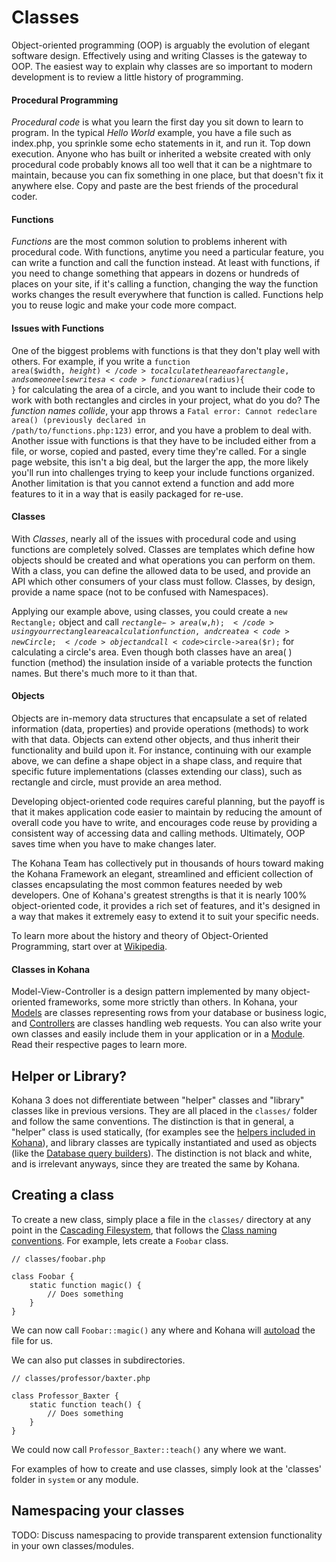 # Classes

Object-oriented programming (OOP) is arguably the evolution of elegant software design. Effectively using and writing Classes is the gateway to OOP. The easiest way to explain why classes are so important to modern development is to review a little history of programming. 

#### Procedural Programming

*Procedural code* is what you learn the first day you sit down to learn to program. In the typical *Hello World* example, you have a file such as index.php, you sprinkle some echo statements in it, and run it. Top down execution. Anyone who has built or inherited a website created with only procedural code probably knows all too well that it can be a nightmare to maintain, because you can fix something in one place, but that doesn't fix it anywhere else. Copy and paste are the best friends of the procedural coder.

#### Functions

*Functions* are the most common solution to problems inherent with procedural code. With functions, anytime you need a particular feature, you can write a function and call the function instead. At least with functions, if you need to change something that appears in dozens or hundreds of places on your site, if it's calling a function, changing the way the function works changes the result everywhere that function is called. Functions help you to reuse logic and make your code more compact.

#### Issues with Functions

One of the biggest problems with functions is that they don't play well with others. For example, if you write a <code>function area($width, $height){ }</code> to calculate the area of a rectangle, and someone else writes a <code>function area($radius){ }</code> for calculating the area of a circle, and you want to include their code to work with both rectangles and circles in your project, what do you do? The *function names collide*, your app throws a <code>Fatal error: Cannot redeclare area() (previously declared in /path/to/functions.php:123)</code> error, and you have a problem to deal with. Another issue with functions is that they have to be included either from a file, or worse, copied and pasted, every time they're called. For a single page website, this isn't a big deal, but the larger the app, the more likely you'll run into challenges trying to keep your include functions organized. Another limitation is that you cannot extend a function and add more features to it in a way that is easily packaged for re-use.

#### Classes

With *Classes*, nearly all of the issues with procedural code and using functions are completely solved. Classes are templates which define how objects should be created and what operations you can perform on them. With a class, you can define the allowed data to be used, and provide an API which other consumers of your class must follow. Classes, by design, provide a name space (not to be confused with Namespaces). 

Applying our example above, using classes, you could create a <code>new Rectangle;</code> object and call <code>$rectangle->area($w,$h);</code> using your rectangle area calculation function, and create a <code>new Circle;</code> object and call <code>$circle->area($r);</code> for calculating a circle's area. Even though both classes have an area( ) function (method) the insulation inside of a variable protects the function names. But there's much more to it than that.

#### Objects

Objects are in-memory data structures that encapsulate a set of related information (data, properties) and provide operations (methods) to work with that data. Objects can extend other objects, and thus inherit their functionality and build upon it. For instance, continuing with our example above, we can define a shape object in a shape class, and require that specific future implementations (classes extending our class), such as rectangle and circle, must provide an area method. 

Developing object-oriented code requires careful planning, but the payoff is that it makes application code easier to maintain by reducing the amount of overall code you have to write, and encourages code reuse by providing a consistent way of accessing data and calling methods. Ultimately, OOP saves time when you have to make changes later. 

The Kohana Team has collectively put in thousands of hours toward making the Kohana Framework an elegant, streamlined and efficient collection of classes encapsulating the most common features needed by web developers. One of Kohana's greatest strengths is that it is nearly 100% object-oriented code, it provides a rich set of features, and it's designed in a way that makes it extremely easy to extend it to suit your specific needs. 

To learn more about the history and theory of Object-Oriented Programming, start over at [Wikipedia](http://en.wikipedia.org/wiki/Object-oriented_programming).

#### Classes in Kohana

Model-View-Controller is a design pattern implemented by many object-oriented frameworks, some more strictly than others. In Kohana, your [Models](mvc/models) are classes representing rows from your database or business logic, and [Controllers](mvc/controllers) are classes handling web requests. You can also write your own classes and easily include them in your application or in a [Module](modules). Read their respective pages to learn more.

## Helper or Library?

Kohana 3 does not differentiate between "helper" classes and "library" classes like in previous versions.  They are all placed in the `classes/` folder and follow the same conventions.  The distinction is that in general, a "helper" class is used statically,  (for examples see the [helpers included in Kohana](helpers)), and library classes are typically instantiated and used as objects (like the [Database query builders](../database/query/builder)).  The distinction is not black and white, and is irrelevant anyways, since they are treated the same by Kohana.

## Creating a class

To create a new class, simply place a file in the `classes/` directory at any point in the [Cascading Filesystem](files), that follows the [Class naming conventions](conventions#class-names-and-file-location).  For example, lets create a `Foobar` class.

	// classes/foobar.php
	
	class Foobar {
		static function magic() {
			// Does something
		}
	}
	
We can now call `Foobar::magic()` any where and Kohana will [autoload](autoloading) the file for us.

We can also put classes in subdirectories.

	// classes/professor/baxter.php
	
	class Professor_Baxter {
		static function teach() {
			// Does something
		}
	}
	
We could now call `Professor_Baxter::teach()` any where we want.

For examples of how to create and use classes, simply look at the 'classes' folder in `system` or any module.

## Namespacing your classes

TODO: Discuss namespacing to provide transparent extension functionality in your own classes/modules.
